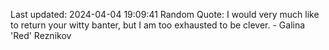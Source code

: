 Last updated: 2024-04-04 19:09:41
Random Quote: I would very much like to return your witty banter, but I am too exhausted to be clever. - Galina 'Red' Reznikov